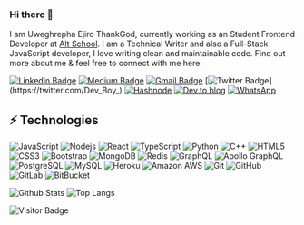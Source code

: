 ### Hi there 👋

I am Uweghrepha Ejiro ThankGod, currently working as an Student Frontend Developer at [Alt School](https://www.altschoolafrica.com). I am a Technical Writer and also a Full-Stack JavaScript developer, I love writing clean and maintainable code. Find out more about me & feel free to connect with me here:

[![Linkedin Badge](https://img.shields.io/badge/-ejiro-blue?style=flat-square&logo=Linkedin&logoColor=white&link=https://www.linkedin.com/in/ejiro-t/)](https://www.linkedin.com/in/ejiro-t/)
[![Medium Badge](https://img.shields.io/badge/ejiro-uweg-12100E?style=flat-square&logo=medium&logoColor=white&link=https://medium.com/@ejirouweghrepha
)](https://medium.com/@ejirouweghrepha)
[![Gmail Badge](https://img.shields.io/badge/-ejirouweghrepha@gmail.com-c14438?style=flat-square&logo=Gmail&logoColor=white&link=mailto:ejirouweghrepha@gmail.com)](mailto:ejirouweghrepha@gmail.com)
[![Twitter Badge](https://img.shields.io/badge/ejiro-%231DA1F2.svg?style=flat-the-badge&logo=Twitter&logoColor=white&link=https://twitter.com/Dev_Boy_)](https://twitter.com/Dev_Boy_)
[![Hashnode](https://img.shields.io/badge/Ejiro-2962FF?style=flat-the-badge&logo=hashnode&logoColor=white&link=https://ejis.hashnode.dev/)](https://ejis.hashnode.dev/)
[![Dev.to blog](https://img.shields.io/badge/Ejiro-0A0A0A?style=flat-the-badge&logo=dev.to&logoColor=white&link=https://dev.to/ejineroz)](https://dev.to/ejineroz)
[![WhatsApp](https://img.shields.io/badge/Ejiro-25D366?style=flat-the-badge&logo=whatsapp&logoColor=white&link=https://wa.me/message/DYE6FEMIPQL6G1)](https://wa.me/message/DYE6FEMIPQL6G1)


## ⚡ Technologies

![JavaScript](https://img.shields.io/badge/-JavaScript-black?style=flat-square&logo=javascript)
![Nodejs](https://img.shields.io/badge/-Nodejs-black?style=flat-square&logo=Node.js)
![React](https://img.shields.io/badge/-React-black?style=flat-square&logo=react)
![TypeScript](https://img.shields.io/badge/-TypeScript-007ACC?style=flat-square&logo=typescript)
![Python](https://img.shields.io/badge/-Python-black?style=flat-square&logo=Python)
![C++](https://img.shields.io/badge/-C++-00599C?style=flat-square&logo=c)
![HTML5](https://img.shields.io/badge/-HTML5-E34F26?style=flat-square&logo=html5&logoColor=white)
![CSS3](https://img.shields.io/badge/-CSS3-1572B6?style=flat-square&logo=css3)
![Bootstrap](https://img.shields.io/badge/-Bootstrap-563D7C?style=flat-square&logo=bootstrap)
![MongoDB](https://img.shields.io/badge/-MongoDB-black?style=flat-square&logo=mongodb)
![Redis](https://img.shields.io/badge/-Redis-black?style=flat-square&logo=Redis)
![GraphQL](https://img.shields.io/badge/-GraphQL-E10098?style=flat-square&logo=graphql)
![Apollo GraphQL](https://img.shields.io/badge/-Apollo%20GraphQL-311C87?style=flat-square&logo=apollo-graphql)
![PostgreSQL](https://img.shields.io/badge/-PostgreSQL-336791?style=flat-square&logo=postgresql)
![MySQL](https://img.shields.io/badge/-MySQL-black?style=flat-square&logo=mysql)
![Heroku](https://img.shields.io/badge/-Heroku-430098?style=flat-square&logo=heroku)
![Amazon AWS](https://img.shields.io/badge/Amazon%20AWS-232F3E?style=flat-square&logo=amazon-aws)
![Git](https://img.shields.io/badge/-Git-black?style=flat-square&logo=git)
![GitHub](https://img.shields.io/badge/-GitHub-181717?style=flat-square&logo=github)
![GitLab](https://img.shields.io/badge/-GitLab-FCA121?style=flat-square&logo=gitlab)
![BitBucket](https://img.shields.io/badge/-BitBucket-darkblue?style=flat-square&logo=bitbucket)

![Github Stats](https://github-readme-stats.vercel.app/api?username=ejineroz&count_private=true&show_icons=true&include_all_commits=true)
![Top Langs](https://github-readme-stats.vercel.app/api/top-langs/?username=ejineroz&hide=TeX&layout=compact)

![Visitor Badge](https://visitor-badge.laobi.icu/badge?page_id=ejineroz.ejineroz)
